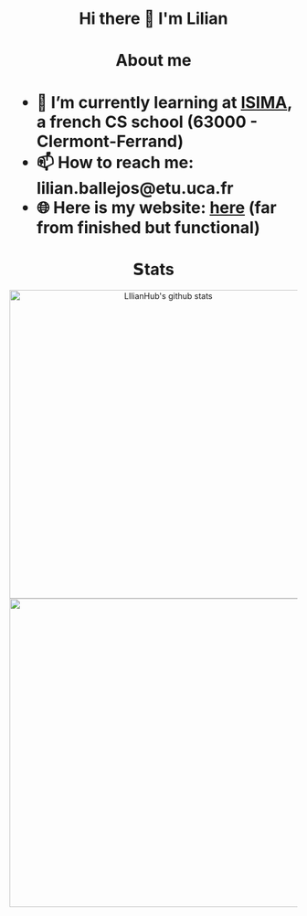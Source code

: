 <h1 align="center">
      Hi there 👋 I'm Lilian
</h1>

<h1 align="center">About me<h1>

<ul>
      <li>🌱 I’m currently learning at <a href="https://isima.fr">ISIMA</a>, a french CS school (63000 - Clermont-Ferrand)</li>
      <li>📫 How to reach me: lilian.ballejos@etu.uca.fr</li>
      <li>🌐 Here is my website: <a href="https://ballejos-lilian.fr">here</a> (far from finished but functional)</li>
</ul>


<h1 align="center">𝗦tats</h1>
<div align="center">
  <a href="https://github.com/anuraghazra/github-readme-stats"><img width="540" height="auto" src="https://github-readme-stats.vercel.app/api?username=LIlianHub&show_icons=true&theme=github_dark&hide_border=true" alt="LIlianHub's github stats" class="left" /></a> 
</div>
<div align="center">
  <a href="https://github.com/anuraghazra/github-readme-stats"><img width="540" height="auto" src="https://github-readme-stats.vercel.app/api/top-langs/?username=LIlianHub&layout=compact&theme=github_dark&hide_border=true" class="center" /></a>
</div>
